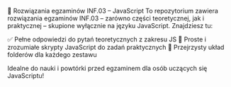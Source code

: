📁 Rozwiązania egzaminów INF.03 – JavaScript
To repozytorium zawiera rozwiązania egzaminów INF.03 – zarówno części teoretycznej, jak i praktycznej – skupione wyłącznie na języku JavaScript. Znajdziesz tu:

✅ Pełne odpowiedzi do pytań teoretycznych z zakresu JS
🧠 Proste i zrozumiałe skrypty JavaScript do zadań praktycznych
📂 Przejrzysty układ folderów dla każdego zestawu

Idealne do nauki i powtórki przed egzaminem dla osób uczących się JavaScriptu!
